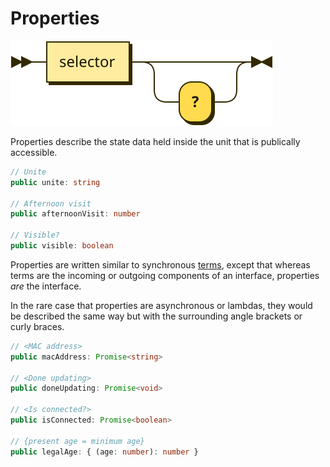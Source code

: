 # Properties

![](diagrams/property.svg)

Properties describe the state data held inside the unit that is publically accessible.

```typescript
// Unite
public unite: string

// Afternoon visit
public afternoonVisit: number

// Visible?
public visible: boolean
```

Properties are written similar to synchronous [terms](terms.md), except that whereas terms are the incoming or outgoing components of an interface, properties *are* the interface.

In the rare case that properties are asynchronous or lambdas, they would be described the same way but with the surrounding angle brackets or curly braces.

```typescript
// <MAC address>
public macAddress: Promise<string>

// <Done updating>
public doneUpdating: Promise<void>

// <Is connected?>
public isConnected: Promise<boolean>

// {present age = minimum age}
public legalAge: { (age: number): number }
```

